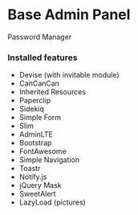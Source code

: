 # Base Admin Panel

Password Manager

### Installed features
- Devise (with invitable module)
- CanCanCan
- Inherited Resources
- Paperclip
- Sidekiq
- Simple Form
- Slim
- AdminLTE
- Bootstrap
- FontAwesome
- Simple Navigation
- Toastr
- Notify.js
- jQuery Mask
- SweetAlert
- LazyLoad (pictures)

